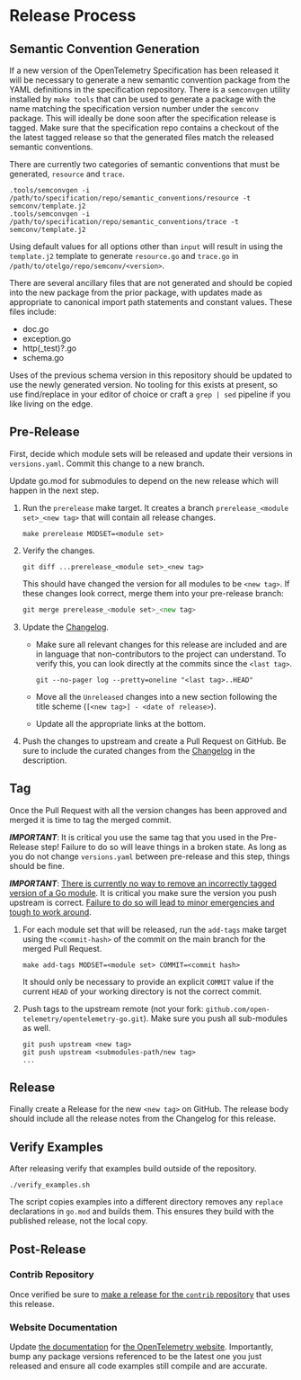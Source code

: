 # Release Process

## Semantic Convention Generation

If a new version of the OpenTelemetry Specification has been released it will be necessary to generate a new semantic convention package from the YAML definitions in the specification repository.
There is a `semconvgen` utility installed by `make tools` that can be used to generate a package with the name matching the specification version number under the `semconv` package.
This will ideally be done soon after the specification release is tagged.
Make sure that the specification repo contains a checkout of the the latest tagged release so that the generated files match the released semantic conventions.

There are currently two categories of semantic conventions that must be generated, `resource` and `trace`.

```
.tools/semconvgen -i /path/to/specification/repo/semantic_conventions/resource -t semconv/template.j2
.tools/semconvgen -i /path/to/specification/repo/semantic_conventions/trace -t semconv/template.j2
```

Using default values for all options other than `input` will result in using the `template.j2` template to generate `resource.go` and `trace.go` in `/path/to/otelgo/repo/semconv/<version>`.

There are several ancillary files that are not generated and should be copied into the new package from the prior package, with updates made as appropriate to canonical import path statements and constant values.
These files include:

* doc.go
* exception.go
* http(_test)?.go
* schema.go

Uses of the previous schema version in this repository should be updated to use the newly generated version.
No tooling for this exists at present, so use find/replace in your editor of choice or craft a `grep | sed` pipeline if you like living on the edge.

## Pre-Release

First, decide which module sets will be released and update their versions
in `versions.yaml`.  Commit this change to a new branch.

Update go.mod for submodules to depend on the new release which will happen in the next step.

1. Run the `prerelease` make target. It creates a branch
    `prerelease_<module set>_<new tag>` that will contain all release changes.

    ```
    make prerelease MODSET=<module set>
    ```

2. Verify the changes.

    ```
    git diff ...prerelease_<module set>_<new tag>
    ```

    This should have changed the version for all modules to be `<new tag>`.
    If these changes look correct, merge them into your pre-release branch:

    ```go
    git merge prerelease_<module set>_<new tag>
    ```

3. Update the [Changelog](./CHANGELOG.md).
   - Make sure all relevant changes for this release are included and are in language that non-contributors to the project can understand.
       To verify this, you can look directly at the commits since the `<last tag>`.

       ```
       git --no-pager log --pretty=oneline "<last tag>..HEAD"
       ```

   - Move all the `Unreleased` changes into a new section following the title scheme (`[<new tag>] - <date of release>`).
   - Update all the appropriate links at the bottom.

4. Push the changes to upstream and create a Pull Request on GitHub.
    Be sure to include the curated changes from the [Changelog](./CHANGELOG.md) in the description.

## Tag

Once the Pull Request with all the version changes has been approved and merged it is time to tag the merged commit.

***IMPORTANT***: It is critical you use the same tag that you used in the Pre-Release step!
Failure to do so will leave things in a broken state. As long as you do not
change `versions.yaml` between pre-release and this step, things should be fine.

***IMPORTANT***: [There is currently no way to remove an incorrectly tagged version of a Go module](https://github.com/golang/go/issues/34189).
It is critical you make sure the version you push upstream is correct.
[Failure to do so will lead to minor emergencies and tough to work around](https://github.com/open-telemetry/opentelemetry-go/issues/331).

1. For each module set that will be released, run the `add-tags` make target
    using the `<commit-hash>` of the commit on the main branch for the merged Pull Request.

    ```
    make add-tags MODSET=<module set> COMMIT=<commit hash>
    ```

    It should only be necessary to provide an explicit `COMMIT` value if the
    current `HEAD` of your working directory is not the correct commit.

2. Push tags to the upstream remote (not your fork: `github.com/open-telemetry/opentelemetry-go.git`).
    Make sure you push all sub-modules as well.

    ```
    git push upstream <new tag>
    git push upstream <submodules-path/new tag>
    ...
    ```

## Release

Finally create a Release for the new `<new tag>` on GitHub.
The release body should include all the release notes from the Changelog for this release.

## Verify Examples

After releasing verify that examples build outside of the repository.

```
./verify_examples.sh
```

The script copies examples into a different directory removes any `replace` declarations in `go.mod` and builds them.
This ensures they build with the published release, not the local copy.

## Post-Release

### Contrib Repository

Once verified be sure to [make a release for the `contrib` repository](https://github.com/open-telemetry/opentelemetry-go-contrib/blob/main/RELEASING.md) that uses this release.

### Website Documentation

Update [the documentation](./website_docs) for [the OpenTelemetry website](https://opentelemetry.io/docs/go/).
Importantly, bump any package versions referenced to be the latest one you just released and ensure all code examples still compile and are accurate.
